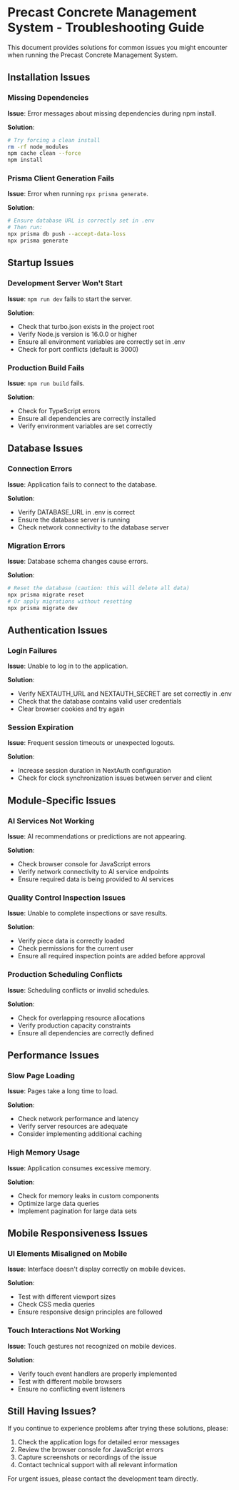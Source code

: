 # Precast Concrete Management System - Troubleshooting Guide

This document provides solutions for common issues you might encounter when running the Precast Concrete Management System.

## Installation Issues

### Missing Dependencies

**Issue**: Error messages about missing dependencies during npm install.

**Solution**: 
```bash
# Try forcing a clean install
rm -rf node_modules
npm cache clean --force
npm install
```

### Prisma Client Generation Fails

**Issue**: Error when running `npx prisma generate`.

**Solution**:
```bash
# Ensure database URL is correctly set in .env
# Then run:
npx prisma db push --accept-data-loss
npx prisma generate
```

## Startup Issues

### Development Server Won't Start

**Issue**: `npm run dev` fails to start the server.

**Solution**:
- Check that turbo.json exists in the project root
- Verify Node.js version is 16.0.0 or higher
- Ensure all environment variables are correctly set in .env
- Check for port conflicts (default is 3000)

### Production Build Fails

**Issue**: `npm run build` fails.

**Solution**:
- Check for TypeScript errors
- Ensure all dependencies are correctly installed
- Verify environment variables are set correctly

## Database Issues

### Connection Errors

**Issue**: Application fails to connect to the database.

**Solution**:
- Verify DATABASE_URL in .env is correct
- Ensure the database server is running
- Check network connectivity to the database server

### Migration Errors

**Issue**: Database schema changes cause errors.

**Solution**:
```bash
# Reset the database (caution: this will delete all data)
npx prisma migrate reset
# Or apply migrations without resetting
npx prisma migrate dev
```

## Authentication Issues

### Login Failures

**Issue**: Unable to log in to the application.

**Solution**:
- Verify NEXTAUTH_URL and NEXTAUTH_SECRET are set correctly in .env
- Check that the database contains valid user credentials
- Clear browser cookies and try again

### Session Expiration

**Issue**: Frequent session timeouts or unexpected logouts.

**Solution**:
- Increase session duration in NextAuth configuration
- Check for clock synchronization issues between server and client

## Module-Specific Issues

### AI Services Not Working

**Issue**: AI recommendations or predictions are not appearing.

**Solution**:
- Check browser console for JavaScript errors
- Verify network connectivity to AI service endpoints
- Ensure required data is being provided to AI services

### Quality Control Inspection Issues

**Issue**: Unable to complete inspections or save results.

**Solution**:
- Verify piece data is correctly loaded
- Check permissions for the current user
- Ensure all required inspection points are added before approval

### Production Scheduling Conflicts

**Issue**: Scheduling conflicts or invalid schedules.

**Solution**:
- Check for overlapping resource allocations
- Verify production capacity constraints
- Ensure all dependencies are correctly defined

## Performance Issues

### Slow Page Loading

**Issue**: Pages take a long time to load.

**Solution**:
- Check network performance and latency
- Verify server resources are adequate
- Consider implementing additional caching

### High Memory Usage

**Issue**: Application consumes excessive memory.

**Solution**:
- Check for memory leaks in custom components
- Optimize large data queries
- Implement pagination for large data sets

## Mobile Responsiveness Issues

### UI Elements Misaligned on Mobile

**Issue**: Interface doesn't display correctly on mobile devices.

**Solution**:
- Test with different viewport sizes
- Check CSS media queries
- Ensure responsive design principles are followed

### Touch Interactions Not Working

**Issue**: Touch gestures not recognized on mobile devices.

**Solution**:
- Verify touch event handlers are properly implemented
- Test with different mobile browsers
- Ensure no conflicting event listeners

## Still Having Issues?

If you continue to experience problems after trying these solutions, please:

1. Check the application logs for detailed error messages
2. Review the browser console for JavaScript errors
3. Capture screenshots or recordings of the issue
4. Contact technical support with all relevant information

For urgent issues, please contact the development team directly.
